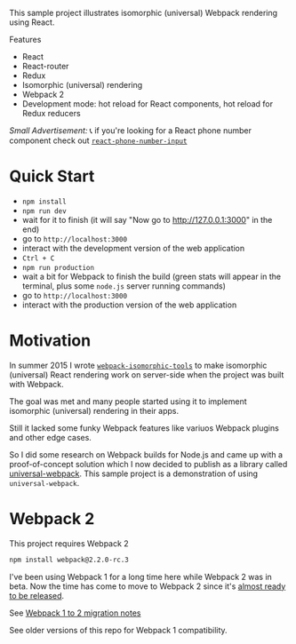 This sample project illustrates isomorphic (universal) Webpack rendering using React.

Features

* React
* React-router
* Redux
* Isomorphic (universal) rendering
* Webpack 2
* Development mode: hot reload for React components, hot reload for Redux reducers

*Small Advertisement:* 📞 if you're looking for a React phone number component check out [`react-phone-number-input`](http://halt-hammerzeit.github.io/react-phone-number-input/)

Quick Start
===========

* `npm install`
* `npm run dev`
* wait for it to finish (it will say "Now go to http://127.0.0.1:3000" in the end)
* go to `http://localhost:3000`
* interact with the development version of the web application
* `Ctrl + C`
* `npm run production`
* wait a bit for Webpack to finish the build (green stats will appear in the terminal, plus some `node.js` server running commands)
* go to `http://localhost:3000`
* interact with the production version of the web application

Motivation
==========

In summer 2015 I wrote [`webpack-isomorphic-tools`](https://github.com/halt-hammerzeit/webpack-isomorphic-tools) to make isomorphic (universal) React rendering work on server-side when the project was built with Webpack.

The goal was met and many people started using it to implement isomorphic (universal) rendering in their apps.

Still it lacked some funky Webpack features like variuos Webpack plugins and other edge cases.

So I did some research on Webpack builds for Node.js and came up with a proof-of-concept solution which I now decided to publish as a library called [universal-webpack](https://github.com/halt-hammerzeit/universal-webpack). This sample project is a demonstration of using `universal-webpack`.

Webpack 2
================

This project requires Webpack 2

```sh
npm install webpack@2.2.0-rc.3
```

I've been using Webpack 1 for a long time here while Webpack 2 was in beta. Now the time has come to move to Webpack 2 since it's [almost ready to be released](https://github.com/webpack/webpack/milestone/10).

See [Webpack 1 to 2 migration notes](https://webpack.js.org/guides/migrating/)

See older versions of this repo for Webpack 1 compatibility.